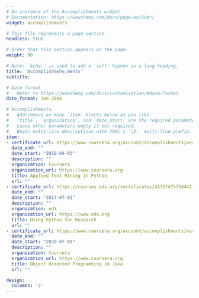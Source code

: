 ```yaml
---
# An instance of the Accomplishments widget.
# Documentation: https://wowchemy.com/docs/page-builder/
widget: accomplishments

# This file represents a page section.
headless: true

# Order that this section appears on the page.
weight: 90

# Note: `&shy;` is used to add a 'soft' hyphen in a long heading.
title: 'Accomplish&shy;ments'
subtitle:

# Date format
#   Refer to https://wowchemy.com/docs/customization/#date-format
date_format: Jan 2006

# Accomplishments.
#   Add/remove as many `item` blocks below as you like.
#   `title`, `organization`, and `date_start` are the required parameters.
#   Leave other parameters empty if not required.
#   Begin multi-line descriptions with YAML's `|2-` multi-line prefix.
item:
- certificate_url: https://www.coursera.org/account/accomplishments/verify/L6N27SQFQ6N6
  date_end: ""
  date_start: "2018-04-03"
  description: ""
  organization: Coursera
  organization_url: https://www.coursera.org
  title: Applied Text Mining in Python
  url: ""
- certificate_url: https://courses.edx.org/certificates/41f2fd7572d441f1aec2cb0e59a41fa6
  date_end: ""
  date_start: "2017-07-01"
  description: ""
  organization: edX
  organization_url: https://www.edx.org
  title: Using Python for Research
  url: ""
- certificate_url: https://www.coursera.org/account/accomplishments/verify/Z5BA4UCGGVTM
  date_end: ""
  date_start: "2020-07-01"
  description: ""
  organization: Coursera
  organization_url: https://www.coursera.org
  title: Object Oriented Programming in Java
  url: ""

design:
  columns: '2' 
---
```

